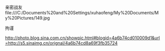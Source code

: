 亲密战友
file:///C:/Documents%20and%20Settings/xuhaofeng/My%20Documents/My%20Pictures/149.jpg
 
拘谨
 
http://photo.blog.sina.com.cn/showpic.html#blogid=4a6b74cd010009d1&url=http://s5.sinaimg.cn/orignal/4a6b74cd8a69f3fb35724
